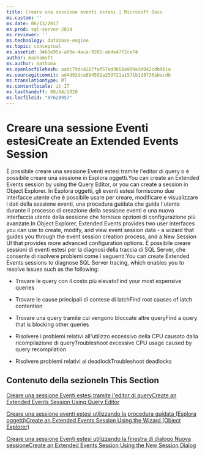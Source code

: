 ```yaml
---
title: Creare una sessione eventi estesi | Microsoft Docs
ms.custom: ''
ms.date: 06/13/2017
ms.prod: sql-server-2014
ms.reviewer: ''
ms.technology: database-engine
ms.topic: conceptual
ms.assetid: 34b1e95a-a80e-4aca-9201-abde47f2ca74
author: mashamsft
ms.author: mathoma
ms.openlocfilehash: aadc79dc4287faf57ed3b50a989e3d042cdb9b1a
ms.sourcegitcommit: ad4d92dce894592a259721a1571b1d8736abacdb
ms.translationtype: MT
ms.contentlocale: it-IT
ms.lasthandoff: 08/04/2020
ms.locfileid: "87628957"
---
```

# <a name="create-an-extended-events-session"></a><span data-ttu-id="5f071-102">Creare una sessione Eventi estesi</span><span class="sxs-lookup"><span data-stu-id="5f071-102">Create an Extended Events Session</span></span>
  <span data-ttu-id="5f071-103">È possibile creare una sessione Eventi estesi tramite l'editor di query o è possibile creare una sessione in Esplora oggetti.</span><span class="sxs-lookup"><span data-stu-id="5f071-103">You can create an Extended Events session by using the Query Editor, or you can create a session in Object Explorer.</span></span> <span data-ttu-id="5f071-104">In Esplora oggetti, gli eventi estesi forniscono due interfacce utente che è possibile usare per creare, modificare e visualizzare i dati della sessione eventi, una procedura guidata che guida l'utente durante il processo di creazione della sessione eventi e una nuova interfaccia utente della sessione che fornisce opzioni di configurazione più avanzate.</span><span class="sxs-lookup"><span data-stu-id="5f071-104">In Object Explorer, Extended Events provides two user interfaces you can use to create, modify, and view event session data - a wizard that guides you through the event session creation process, and a New Session UI that provides more advanced configuration options.</span></span> <span data-ttu-id="5f071-105">È possibile creare sessioni di eventi estesi per la diagnosi della traccia di SQL Server, che consente di risolvere problemi come i seguenti:</span><span class="sxs-lookup"><span data-stu-id="5f071-105">You can create Extended Events sessions to diagnose SQL Server tracing, which enables you to resolve issues such as the following:</span></span>  
  
-   <span data-ttu-id="5f071-106">Trovare le query con il costo più elevato</span><span class="sxs-lookup"><span data-stu-id="5f071-106">Find your most expensive queries</span></span>  
  
-   <span data-ttu-id="5f071-107">Trovare le cause principali di contese di latch</span><span class="sxs-lookup"><span data-stu-id="5f071-107">Find root causes of latch contention</span></span>  
  
-   <span data-ttu-id="5f071-108">Trovare una query tramite cui vengono bloccate altre query</span><span class="sxs-lookup"><span data-stu-id="5f071-108">Find a query that is blocking other queries</span></span>  
  
-   <span data-ttu-id="5f071-109">Risolvere i problemi relativi all'utilizzo eccessivo della CPU causato dalla ricompilazione di query</span><span class="sxs-lookup"><span data-stu-id="5f071-109">Troubleshoot excessive CPU usage caused by query recompilation</span></span>  
  
-   <span data-ttu-id="5f071-110">Risolvere problemi relativi ai deadlock</span><span class="sxs-lookup"><span data-stu-id="5f071-110">Troubleshoot deadlocks</span></span>  
  
## <a name="in-this-section"></a><span data-ttu-id="5f071-111">Contenuto della sezione</span><span class="sxs-lookup"><span data-stu-id="5f071-111">In This Section</span></span>  
 [<span data-ttu-id="5f071-112">Creare una sessione Eventi estesi tramite l'editor di query</span><span class="sxs-lookup"><span data-stu-id="5f071-112">Create an Extended Events Session Using Query Editor</span></span>](../../2014/database-engine/create-an-extended-events-session-using-query-editor.md)  
  
 [<span data-ttu-id="5f071-113">Creare una sessione eventi estesi utilizzando la procedura guidata &#40;Esplora oggetti&#41;</span><span class="sxs-lookup"><span data-stu-id="5f071-113">Create an Extended Events Session Using the Wizard &#40;Object Explorer&#41;</span></span>](../ssms/object/object-explorer.md)  
  
 [<span data-ttu-id="5f071-114">Creare una sessione Eventi estesi utilizzando la finestra di dialogo Nuova sessione</span><span class="sxs-lookup"><span data-stu-id="5f071-114">Create an Extended Events Session Using the New Session Dialog</span></span>](../../2014/database-engine/create-an-extended-events-session-using-the-new-session-dialog.md)  
  
  
